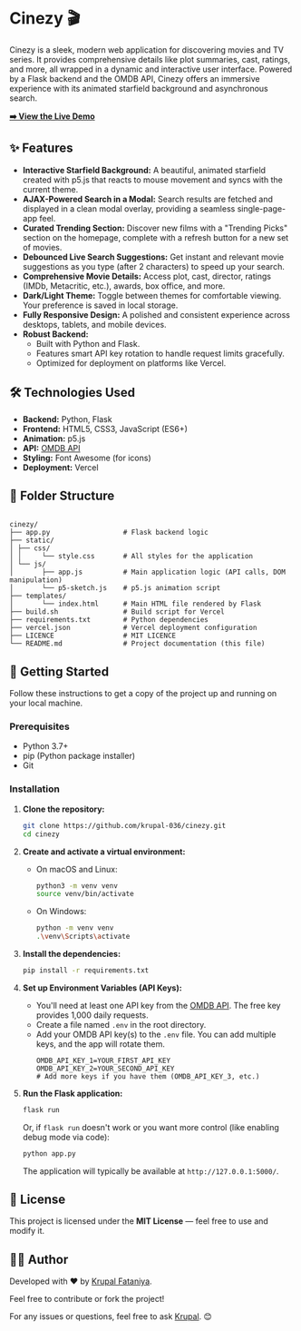 # Cinezy 🎬

Cinezy is a sleek, modern web application for discovering movies and TV series. It provides comprehensive details like plot summaries, cast, ratings, and more, all wrapped in a dynamic and interactive user interface. Powered by a Flask backend and the OMDB API, Cinezy offers an immersive experience with its animated starfield background and asynchronous search.

**[➡️ View the Live Demo](https://cinezy.vercel.app/)**

## ✨ Features

- **Interactive Starfield Background:** A beautiful, animated starfield created with p5.js that reacts to mouse movement and syncs with the current theme.
- **AJAX-Powered Search in a Modal:** Search results are fetched and displayed in a clean modal overlay, providing a seamless single-page-app feel.
- **Curated Trending Section:** Discover new films with a "Trending Picks" section on the homepage, complete with a refresh button for a new set of movies.
- **Debounced Live Search Suggestions:** Get instant and relevant movie suggestions as you type (after 2 characters) to speed up your search.
- **Comprehensive Movie Details:** Access plot, cast, director, ratings (IMDb, Metacritic, etc.), awards, box office, and more.
- **Dark/Light Theme:** Toggle between themes for comfortable viewing. Your preference is saved in local storage.
- **Fully Responsive Design:** A polished and consistent experience across desktops, tablets, and mobile devices.
- **Robust Backend:**
  - Built with Python and Flask.
  - Features smart API key rotation to handle request limits gracefully.
  - Optimized for deployment on platforms like Vercel.

## 🛠️ Technologies Used

- **Backend:** Python, Flask
- **Frontend:** HTML5, CSS3, JavaScript (ES6+)
- **Animation:** p5.js
- **API:** [OMDB API](http://www.omdbapi.com/)
- **Styling:** Font Awesome (for icons)
- **Deployment:** Vercel

## 📁 Folder Structure

```

cinezy/
├── app.py                  # Flask backend logic
├── static/
│ ├── css/
│ │     └── style.css       # All styles for the application
│ └── js/
│       ├── app.js          # Main application logic (API calls, DOM manipulation)
│       └── p5-sketch.js    # p5.js animation script
├── templates/
│       └── index.html      # Main HTML file rendered by Flask
├── build.sh                # Build script for Vercel
├── requirements.txt        # Python dependencies
├── vercel.json             # Vercel deployment configuration
├── LICENCE                 # MIT LICENCE
└── README.md               # Project documentation (this file)

```

## 🚀 Getting Started

Follow these instructions to get a copy of the project up and running on your local machine.

### Prerequisites

- Python 3.7+
- pip (Python package installer)
- Git

### Installation

1.  **Clone the repository:**

    ```bash
    git clone https://github.com/krupal-036/cinezy.git
    cd cinezy
    ```

2.  **Create and activate a virtual environment:**

    - On macOS and Linux:
      ```bash
      python3 -m venv venv
      source venv/bin/activate
      ```
    - On Windows:
      ```bash
      python -m venv venv
      .\venv\Scripts\activate
      ```

3.  **Install the dependencies:**

    ```bash
    pip install -r requirements.txt
    ```

4.  **Set up Environment Variables (API Keys):**

    - You'll need at least one API key from the [OMDB API](http://www.omdbapi.com/apikey.aspx). The free key provides 1,000 daily requests.
    - Create a file named `.env` in the root directory.
    - Add your OMDB API key(s) to the `.env` file. You can add multiple keys, and the app will rotate them.
      ```env
      OMDB_API_KEY_1=YOUR_FIRST_API_KEY
      OMDB_API_KEY_2=YOUR_SECOND_API_KEY
      # Add more keys if you have them (OMDB_API_KEY_3, etc.)
      ```

5.  **Run the Flask application:**
    ```bash
    flask run
    ```
    Or, if `flask run` doesn't work or you want more control (like enabling debug mode via code):
    ```bash
    python app.py
    ```
    The application will typically be available at `http://127.0.0.1:5000/`.

## 📜 License

This project is licensed under the **MIT License** — feel free to use and modify it.

## 👨‍💻 Author

Developed with ❤️ by [Krupal Fataniya](https://github.com/krupal-036).

Feel free to contribute or fork the project!

For any issues or questions, feel free to ask [Krupal](mailto:krupalfataniya007@gmail.com). 😊
